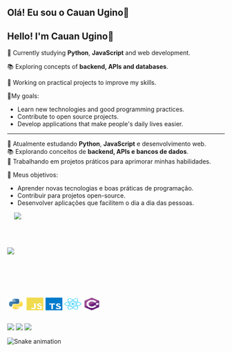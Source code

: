 ## Olá! Eu sou o Cauan Ugino👋
## Hello! I'm Cauan Ugino👋

🚀 Currently studying **Python**, **JavaScript** and web development.

📚 Exploring concepts of **backend, APIs and databases**. 

🔧 Working on practical projects to improve my skills.


📌My goals: 
- Learn new technologies and good programming practices. 
- Contribute to open source projects. 
- Develop applications that make people's daily lives easier.
----------------------------------------------------------------------------
🚀 Atualmente estudando **Python**, **JavaScript** e desenvolvimento web.  
📚 Explorando conceitos de **backend, APIs e bancos de dados**.  
🔧 Trabalhando em projetos práticos para aprimorar minhas habilidades.  


📌 Meus objetivos:  
- Aprender novas tecnologias e boas práticas de programação.  
- Contribuir para projetos open-source.  
- Desenvolver aplicações que facilitem o dia a dia das pessoas. 

<div style="display: flex; align-items: center;">
  <a href="https://beacons.ai/CauanUgino">
    <img height="180px" src="https://github-readme-stats.vercel.app/api?username=CauanUgino&show_icons=true&theme=dracula&include_all_commits=true&count_private=true"/>
  </a>
  <img height="180px" src="https://github-readme-stats.vercel.app/api/top-langs/?username=CauanUgino&layout=compact&langs_count=16&theme=dracula"/>
</div>



  

<div style="display: inline_block"><br>
   <img align="center" alt="Cauan-Python" height="30" width="40" src="https://raw.githubusercontent.com/devicons/devicon/master/icons/python/python-original.svg">
  <img align="center" alt="Cauan-Js" height="30" width="40" src="https://raw.githubusercontent.com/devicons/devicon/master/icons/javascript/javascript-plain.svg">
  <img align="center" alt="Cauan-Ts" height="30" width="40" src="https://raw.githubusercontent.com/devicons/devicon/master/icons/typescript/typescript-plain.svg">
  <img align="center" alt="Cauan-React" height="30" width="40" src="https://raw.githubusercontent.com/devicons/devicon/master/icons/react/react-original.svg">
  <img align="center" alt="Cauan-Csharp" height="30" width="40" src="https://raw.githubusercontent.com/devicons/devicon/master/icons/csharp/csharp-original.svg">
</div>
  
  ##
 
<div> 
  <a href="https://www.instagram.com/kawanugino?igsh=bDZxM245bm10bnRq" target="_blank"><img src="https://img.shields.io/badge/-Instagram-%23E4405F?style=for-the-badge&logo=instagram&logoColor=white" target="_blank"></a>
  <a href = "mailto:cauanuginofilho@gmail.com"><img src="https://img.shields.io/badge/-Gmail-%23333?style=for-the-badge&logo=gmail&logoColor=white" target="_blank"></a>
  <a href="https://www.linkedin.com/in/cauan-ugino-filho-aab8271b2"target="_blank"><img src="https://img.shields.io/badge/-LinkedIn-%230077B5?style=for-the-badge&logo=linkedin&logoColor=white" target="_blank"></a> 
  
</div>



![Snake animation](https://github.com/CauanUgino/CauanUgino/blob/output/github-contribution-grid-snake.svg)
